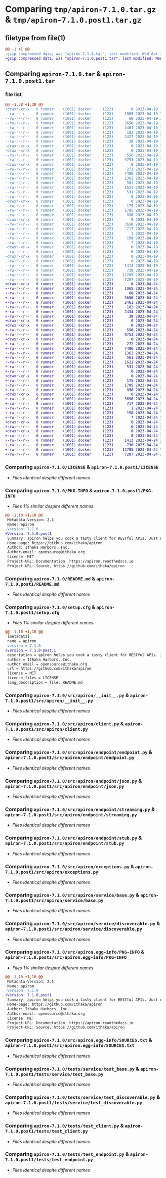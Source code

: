 # Comparing `tmp/apiron-7.1.0.tar.gz` & `tmp/apiron-7.1.0.post1.tar.gz`

## filetype from file(1)

```diff
@@ -1 +1 @@
-gzip compressed data, was "apiron-7.1.0.tar", last modified: Wed Apr 19 14:09:40 2023, max compression
+gzip compressed data, was "apiron-7.1.0.post1.tar", last modified: Mon Apr 24 16:09:26 2023, max compression
```

## Comparing `apiron-7.1.0.tar` & `apiron-7.1.0.post1.tar`

### file list

```diff
@@ -1,38 +1,38 @@
-drwxr-xr-x   0 runner    (1001) docker     (123)        0 2023-04-19 14:09:40.819875 apiron-7.1.0/
--rw-r--r--   0 runner    (1001) docker     (123)     1065 2023-04-19 14:09:30.000000 apiron-7.1.0/LICENSE
--rw-r--r--   0 runner    (1001) docker     (123)       60 2023-04-19 14:09:30.000000 apiron-7.1.0/MANIFEST.in
--rw-r--r--   0 runner    (1001) docker     (123)     3650 2023-04-19 14:09:40.819875 apiron-7.1.0/PKG-INFO
--rw-r--r--   0 runner    (1001) docker     (123)     2461 2023-04-19 14:09:30.000000 apiron-7.1.0/README.md
--rw-r--r--   0 runner    (1001) docker     (123)      182 2023-04-19 14:09:30.000000 apiron-7.1.0/pyproject.toml
--rw-r--r--   0 runner    (1001) docker     (123)     2427 2023-04-19 14:09:40.819875 apiron-7.1.0/setup.cfg
--rw-r--r--   0 runner    (1001) docker     (123)       38 2023-04-19 14:09:30.000000 apiron-7.1.0/setup.py
-drwxr-xr-x   0 runner    (1001) docker     (123)        0 2023-04-19 14:09:40.815875 apiron-7.1.0/src/
-drwxr-xr-x   0 runner    (1001) docker     (123)        0 2023-04-19 14:09:40.815875 apiron-7.1.0/src/apiron/
--rw-r--r--   0 runner    (1001) docker     (123)      550 2023-04-19 14:09:30.000000 apiron-7.1.0/src/apiron/__init__.py
--rw-r--r--   0 runner    (1001) docker     (123)     9753 2023-04-19 14:09:30.000000 apiron-7.1.0/src/apiron/client.py
-drwxr-xr-x   0 runner    (1001) docker     (123)        0 2023-04-19 14:09:40.819875 apiron-7.1.0/src/apiron/endpoint/
--rw-r--r--   0 runner    (1001) docker     (123)      272 2023-04-19 14:09:30.000000 apiron-7.1.0/src/apiron/endpoint/__init__.py
--rw-r--r--   0 runner    (1001) docker     (123)     7486 2023-04-19 14:09:30.000000 apiron-7.1.0/src/apiron/endpoint/endpoint.py
--rw-r--r--   0 runner    (1001) docker     (123)     1362 2023-04-19 14:09:30.000000 apiron-7.1.0/src/apiron/endpoint/json.py
--rw-r--r--   0 runner    (1001) docker     (123)      561 2023-04-19 14:09:30.000000 apiron-7.1.0/src/apiron/endpoint/streaming.py
--rw-r--r--   0 runner    (1001) docker     (123)     1621 2023-04-19 14:09:30.000000 apiron-7.1.0/src/apiron/endpoint/stub.py
--rw-r--r--   0 runner    (1001) docker     (123)      531 2023-04-19 14:09:30.000000 apiron-7.1.0/src/apiron/exceptions.py
--rw-r--r--   0 runner    (1001) docker     (123)        0 2023-04-19 14:09:30.000000 apiron-7.1.0/src/apiron/py.typed
-drwxr-xr-x   0 runner    (1001) docker     (123)        0 2023-04-19 14:09:40.819875 apiron-7.1.0/src/apiron/service/
--rw-r--r--   0 runner    (1001) docker     (123)      175 2023-04-19 14:09:30.000000 apiron-7.1.0/src/apiron/service/__init__.py
--rw-r--r--   0 runner    (1001) docker     (123)     1705 2023-04-19 14:09:30.000000 apiron-7.1.0/src/apiron/service/base.py
--rw-r--r--   0 runner    (1001) docker     (123)      898 2023-04-19 14:09:30.000000 apiron-7.1.0/src/apiron/service/discoverable.py
-drwxr-xr-x   0 runner    (1001) docker     (123)        0 2023-04-19 14:09:40.819875 apiron-7.1.0/src/apiron.egg-info/
--rw-r--r--   0 runner    (1001) docker     (123)     3650 2023-04-19 14:09:40.000000 apiron-7.1.0/src/apiron.egg-info/PKG-INFO
--rw-r--r--   0 runner    (1001) docker     (123)      717 2023-04-19 14:09:40.000000 apiron-7.1.0/src/apiron.egg-info/SOURCES.txt
--rw-r--r--   0 runner    (1001) docker     (123)        1 2023-04-19 14:09:40.000000 apiron-7.1.0/src/apiron.egg-info/dependency_links.txt
--rw-r--r--   0 runner    (1001) docker     (123)      158 2023-04-19 14:09:40.000000 apiron-7.1.0/src/apiron.egg-info/requires.txt
--rw-r--r--   0 runner    (1001) docker     (123)        7 2023-04-19 14:09:40.000000 apiron-7.1.0/src/apiron.egg-info/top_level.txt
-drwxr-xr-x   0 runner    (1001) docker     (123)        0 2023-04-19 14:09:40.819875 apiron-7.1.0/tests/
--rw-r--r--   0 runner    (1001) docker     (123)        0 2023-04-19 14:09:30.000000 apiron-7.1.0/tests/__init__.py
-drwxr-xr-x   0 runner    (1001) docker     (123)        0 2023-04-19 14:09:40.819875 apiron-7.1.0/tests/service/
--rw-r--r--   0 runner    (1001) docker     (123)        0 2023-04-19 14:09:30.000000 apiron-7.1.0/tests/service/__init__.py
--rw-r--r--   0 runner    (1001) docker     (123)     1413 2023-04-19 14:09:30.000000 apiron-7.1.0/tests/service/test_base.py
--rw-r--r--   0 runner    (1001) docker     (123)      730 2023-04-19 14:09:30.000000 apiron-7.1.0/tests/service/test_discoverable.py
--rw-r--r--   0 runner    (1001) docker     (123)    12705 2023-04-19 14:09:30.000000 apiron-7.1.0/tests/test_client.py
--rw-r--r--   0 runner    (1001) docker     (123)     7207 2023-04-19 14:09:30.000000 apiron-7.1.0/tests/test_endpoint.py
+drwxr-xr-x   0 runner    (1001) docker     (123)        0 2023-04-24 16:09:26.533019 apiron-7.1.0.post1/
+-rw-r--r--   0 runner    (1001) docker     (123)     1065 2023-04-24 16:09:13.000000 apiron-7.1.0.post1/LICENSE
+-rw-r--r--   0 runner    (1001) docker     (123)       60 2023-04-24 16:09:13.000000 apiron-7.1.0.post1/MANIFEST.in
+-rw-r--r--   0 runner    (1001) docker     (123)     3656 2023-04-24 16:09:26.533019 apiron-7.1.0.post1/PKG-INFO
+-rw-r--r--   0 runner    (1001) docker     (123)     2461 2023-04-24 16:09:13.000000 apiron-7.1.0.post1/README.md
+-rw-r--r--   0 runner    (1001) docker     (123)      182 2023-04-24 16:09:13.000000 apiron-7.1.0.post1/pyproject.toml
+-rw-r--r--   0 runner    (1001) docker     (123)     2434 2023-04-24 16:09:26.533019 apiron-7.1.0.post1/setup.cfg
+-rw-r--r--   0 runner    (1001) docker     (123)       38 2023-04-24 16:09:13.000000 apiron-7.1.0.post1/setup.py
+drwxr-xr-x   0 runner    (1001) docker     (123)        0 2023-04-24 16:09:26.529019 apiron-7.1.0.post1/src/
+drwxr-xr-x   0 runner    (1001) docker     (123)        0 2023-04-24 16:09:26.529019 apiron-7.1.0.post1/src/apiron/
+-rw-r--r--   0 runner    (1001) docker     (123)      550 2023-04-24 16:09:13.000000 apiron-7.1.0.post1/src/apiron/__init__.py
+-rw-r--r--   0 runner    (1001) docker     (123)     9753 2023-04-24 16:09:13.000000 apiron-7.1.0.post1/src/apiron/client.py
+drwxr-xr-x   0 runner    (1001) docker     (123)        0 2023-04-24 16:09:26.529019 apiron-7.1.0.post1/src/apiron/endpoint/
+-rw-r--r--   0 runner    (1001) docker     (123)      272 2023-04-24 16:09:13.000000 apiron-7.1.0.post1/src/apiron/endpoint/__init__.py
+-rw-r--r--   0 runner    (1001) docker     (123)     7486 2023-04-24 16:09:13.000000 apiron-7.1.0.post1/src/apiron/endpoint/endpoint.py
+-rw-r--r--   0 runner    (1001) docker     (123)     1362 2023-04-24 16:09:13.000000 apiron-7.1.0.post1/src/apiron/endpoint/json.py
+-rw-r--r--   0 runner    (1001) docker     (123)      561 2023-04-24 16:09:13.000000 apiron-7.1.0.post1/src/apiron/endpoint/streaming.py
+-rw-r--r--   0 runner    (1001) docker     (123)     1621 2023-04-24 16:09:13.000000 apiron-7.1.0.post1/src/apiron/endpoint/stub.py
+-rw-r--r--   0 runner    (1001) docker     (123)      531 2023-04-24 16:09:13.000000 apiron-7.1.0.post1/src/apiron/exceptions.py
+-rw-r--r--   0 runner    (1001) docker     (123)        0 2023-04-24 16:09:13.000000 apiron-7.1.0.post1/src/apiron/py.typed
+drwxr-xr-x   0 runner    (1001) docker     (123)        0 2023-04-24 16:09:26.529019 apiron-7.1.0.post1/src/apiron/service/
+-rw-r--r--   0 runner    (1001) docker     (123)      175 2023-04-24 16:09:13.000000 apiron-7.1.0.post1/src/apiron/service/__init__.py
+-rw-r--r--   0 runner    (1001) docker     (123)     1705 2023-04-24 16:09:13.000000 apiron-7.1.0.post1/src/apiron/service/base.py
+-rw-r--r--   0 runner    (1001) docker     (123)      898 2023-04-24 16:09:13.000000 apiron-7.1.0.post1/src/apiron/service/discoverable.py
+drwxr-xr-x   0 runner    (1001) docker     (123)        0 2023-04-24 16:09:26.529019 apiron-7.1.0.post1/src/apiron.egg-info/
+-rw-r--r--   0 runner    (1001) docker     (123)     3656 2023-04-24 16:09:26.000000 apiron-7.1.0.post1/src/apiron.egg-info/PKG-INFO
+-rw-r--r--   0 runner    (1001) docker     (123)      717 2023-04-24 16:09:26.000000 apiron-7.1.0.post1/src/apiron.egg-info/SOURCES.txt
+-rw-r--r--   0 runner    (1001) docker     (123)        1 2023-04-24 16:09:26.000000 apiron-7.1.0.post1/src/apiron.egg-info/dependency_links.txt
+-rw-r--r--   0 runner    (1001) docker     (123)      158 2023-04-24 16:09:26.000000 apiron-7.1.0.post1/src/apiron.egg-info/requires.txt
+-rw-r--r--   0 runner    (1001) docker     (123)        7 2023-04-24 16:09:26.000000 apiron-7.1.0.post1/src/apiron.egg-info/top_level.txt
+drwxr-xr-x   0 runner    (1001) docker     (123)        0 2023-04-24 16:09:26.533019 apiron-7.1.0.post1/tests/
+-rw-r--r--   0 runner    (1001) docker     (123)        0 2023-04-24 16:09:13.000000 apiron-7.1.0.post1/tests/__init__.py
+drwxr-xr-x   0 runner    (1001) docker     (123)        0 2023-04-24 16:09:26.533019 apiron-7.1.0.post1/tests/service/
+-rw-r--r--   0 runner    (1001) docker     (123)        0 2023-04-24 16:09:13.000000 apiron-7.1.0.post1/tests/service/__init__.py
+-rw-r--r--   0 runner    (1001) docker     (123)     1413 2023-04-24 16:09:13.000000 apiron-7.1.0.post1/tests/service/test_base.py
+-rw-r--r--   0 runner    (1001) docker     (123)      730 2023-04-24 16:09:13.000000 apiron-7.1.0.post1/tests/service/test_discoverable.py
+-rw-r--r--   0 runner    (1001) docker     (123)    12705 2023-04-24 16:09:13.000000 apiron-7.1.0.post1/tests/test_client.py
+-rw-r--r--   0 runner    (1001) docker     (123)     7207 2023-04-24 16:09:13.000000 apiron-7.1.0.post1/tests/test_endpoint.py
```

### Comparing `apiron-7.1.0/LICENSE` & `apiron-7.1.0.post1/LICENSE`

 * *Files identical despite different names*

### Comparing `apiron-7.1.0/PKG-INFO` & `apiron-7.1.0.post1/PKG-INFO`

 * *Files 1% similar despite different names*

```diff
@@ -1,10 +1,10 @@
 Metadata-Version: 2.1
 Name: apiron
-Version: 7.1.0
+Version: 7.1.0.post1
 Summary: apiron helps you cook a tasty client for RESTful APIs. Just don't wash it with SOAP.
 Home-page: https://github.com/ithaka/apiron
 Author: Ithaka Harbors, Inc.
 Author-email: opensource@ithaka.org
 License: MIT
 Project-URL: Documentation, https://apiron.readthedocs.io
 Project-URL: Source, https://github.com/ithaka/apiron
```

### Comparing `apiron-7.1.0/README.md` & `apiron-7.1.0.post1/README.md`

 * *Files identical despite different names*

### Comparing `apiron-7.1.0/setup.cfg` & `apiron-7.1.0.post1/setup.cfg`

 * *Files 1% similar despite different names*

```diff
@@ -1,10 +1,10 @@
 [metadata]
 name = apiron
-version = 7.1.0
+version = 7.1.0-post.1
 description = apiron helps you cook a tasty client for RESTful APIs. Just don't wash it with SOAP.
 author = Ithaka Harbors, Inc.
 author_email = opensource@ithaka.org
 url = https://github.com/ithaka/apiron
 license = MIT
 license_files = LICENSE
 long_description = file: README.md
```

### Comparing `apiron-7.1.0/src/apiron/__init__.py` & `apiron-7.1.0.post1/src/apiron/__init__.py`

 * *Files identical despite different names*

### Comparing `apiron-7.1.0/src/apiron/client.py` & `apiron-7.1.0.post1/src/apiron/client.py`

 * *Files identical despite different names*

### Comparing `apiron-7.1.0/src/apiron/endpoint/endpoint.py` & `apiron-7.1.0.post1/src/apiron/endpoint/endpoint.py`

 * *Files identical despite different names*

### Comparing `apiron-7.1.0/src/apiron/endpoint/json.py` & `apiron-7.1.0.post1/src/apiron/endpoint/json.py`

 * *Files identical despite different names*

### Comparing `apiron-7.1.0/src/apiron/endpoint/streaming.py` & `apiron-7.1.0.post1/src/apiron/endpoint/streaming.py`

 * *Files identical despite different names*

### Comparing `apiron-7.1.0/src/apiron/endpoint/stub.py` & `apiron-7.1.0.post1/src/apiron/endpoint/stub.py`

 * *Files identical despite different names*

### Comparing `apiron-7.1.0/src/apiron/exceptions.py` & `apiron-7.1.0.post1/src/apiron/exceptions.py`

 * *Files identical despite different names*

### Comparing `apiron-7.1.0/src/apiron/service/base.py` & `apiron-7.1.0.post1/src/apiron/service/base.py`

 * *Files identical despite different names*

### Comparing `apiron-7.1.0/src/apiron/service/discoverable.py` & `apiron-7.1.0.post1/src/apiron/service/discoverable.py`

 * *Files identical despite different names*

### Comparing `apiron-7.1.0/src/apiron.egg-info/PKG-INFO` & `apiron-7.1.0.post1/src/apiron.egg-info/PKG-INFO`

 * *Files 1% similar despite different names*

```diff
@@ -1,10 +1,10 @@
 Metadata-Version: 2.1
 Name: apiron
-Version: 7.1.0
+Version: 7.1.0.post1
 Summary: apiron helps you cook a tasty client for RESTful APIs. Just don't wash it with SOAP.
 Home-page: https://github.com/ithaka/apiron
 Author: Ithaka Harbors, Inc.
 Author-email: opensource@ithaka.org
 License: MIT
 Project-URL: Documentation, https://apiron.readthedocs.io
 Project-URL: Source, https://github.com/ithaka/apiron
```

### Comparing `apiron-7.1.0/src/apiron.egg-info/SOURCES.txt` & `apiron-7.1.0.post1/src/apiron.egg-info/SOURCES.txt`

 * *Files identical despite different names*

### Comparing `apiron-7.1.0/tests/service/test_base.py` & `apiron-7.1.0.post1/tests/service/test_base.py`

 * *Files identical despite different names*

### Comparing `apiron-7.1.0/tests/service/test_discoverable.py` & `apiron-7.1.0.post1/tests/service/test_discoverable.py`

 * *Files identical despite different names*

### Comparing `apiron-7.1.0/tests/test_client.py` & `apiron-7.1.0.post1/tests/test_client.py`

 * *Files identical despite different names*

### Comparing `apiron-7.1.0/tests/test_endpoint.py` & `apiron-7.1.0.post1/tests/test_endpoint.py`

 * *Files identical despite different names*

